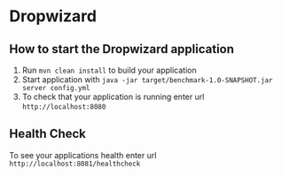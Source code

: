 # Dropwizard

How to start the Dropwizard application
---

1. Run `mvn clean install` to build your application
1. Start application with `java -jar target/benchmark-1.0-SNAPSHOT.jar server config.yml`
1. To check that your application is running enter url `http://localhost:8080`

Health Check
---

To see your applications health enter url `http://localhost:8081/healthcheck`

